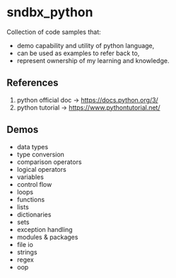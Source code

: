 # sndbx_python

Collection of code samples that:
- demo capability and utility of python language, 
- can be used as examples to refer back to,
- represent ownership of my learning and knowledge.

## References

1. python official doc -> https://docs.python.org/3/
2. python tutorial -> https://www.pythontutorial.net/

## Demos
- data types
- type conversion
- comparison operators
- logical operators
- variables
- control flow
- loops
- functions
- lists
- dictionaries
- sets
- exception handling
- modules & packages
- file io
- strings
- regex
- oop